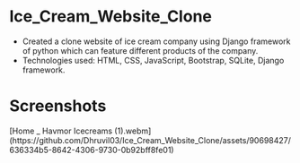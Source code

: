 # Ice_Cream_Website_Clone
<ul>
<li>Created a clone website of ice cream company using Django framework of python which can feature different products of the company.</li>
<li>Technologies used: HTML, CSS, JavaScript, Bootstrap, SQLite, Django framework.</li>
</ul>
<h1>Screenshots</h1>
[Home _ Havmor Icecreams (1).webm](https://github.com/Dhruvil03/Ice_Cream_Website_Clone/assets/90698427/636334b5-8642-4306-9730-0b92bff8fe01)
<!-- [Contact Us _ Havmor Icecreams.webm](https://github.com/Dhruvil03/Ice_Cream_Website_Clone/assets/90698427/92dfa18d-483a-4f5f-995a-a423096d57af) -->


